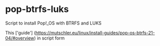 # pop-btrfs-luks
Script to install Pop!_OS with BTRFS and LUKS

This  ['guide'] (https://mutschler.eu/linux/install-guides/pop-os-btrfs-21-04/#overview) in script form
